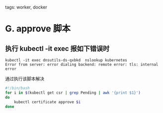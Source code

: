 tags: worker, docker

# G. approve 脚本

## 执行 kubectl -it exec 报如下错误时
``` 
kubectl -it exec dnsutils-ds-qxbkd  nslookup kubernetes
Error from server: error dialing backend: remote error: tls: internal error
```

通过执行该脚本解决

``` bash
#!/bin/bash
for i in $(kubectl get csr | grep Pending | awk '{print $1}')
do
    kubectl certificate approve $i
done
```
